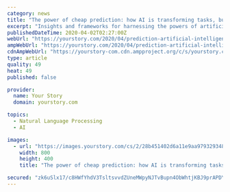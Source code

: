 ```yaml
---
category: news
title: "The power of cheap prediction: how AI is transforming tasks, business models, and strategy"
excerpt: "Insights and frameworks for harnessing the powers of artificial intelligence (AI) are well charted in Prediction Machines ... by mistake and causing customer dissatisfaction. Framing translation as a prediction of words and phrases need not even require prior models of language like grammar. Telecom and financial industries use prediction ..."
publishedDateTime: 2020-04-02T02:27:00Z
webUrl: "https://yourstory.com/2020/04/prediction-artificial-intelligence-economy"
ampWebUrl: "https://yourstory.com/2020/04/prediction-artificial-intelligence-economy/amp"
cdnAmpWebUrl: "https://yourstory-com.cdn.ampproject.org/c/s/yourstory.com/2020/04/prediction-artificial-intelligence-economy/amp"
type: article
quality: 49
heat: 49
published: false

provider:
  name: Your Story
  domain: yourstory.com

topics:
  - Natural Language Processing
  - AI

images:
  - url: "https://images.yourstory.com/cs/2/28b451402d6a11e9aa979329348d4c3e/Prediction-feature-1585747194689.jpg?fm=png&auto=format"
    width: 800
    height: 400
    title: "The power of cheap prediction: how AI is transforming tasks, business models, and strategy"

secured: "zk6uSlx17/c8HWfYhdV3TsltsvvdZUneMWpyNJTvBupn4ObWhtjKBJ9prAPDYidmqBOIITJUzUeAucA01pJ9/ccx3Q8s7V+7UJKIuVGKdj1eI+heRVy7JpkXUg58hc/0hJP9MuB9FbHc4qjjwVElhSyaGGIE84T+XaxOY1FrbBMVsnghfTKRmRW/j7ejNjR40bv8KLkUjxjFRY9Ck7hcTM37MZa93XBVv0vrntd4XUg6iqivJMQAXdUvEl2aUkIKMRv/0QgY5Fw0yDLjJ76txT9lQ36jOypBW52/nnDTp7i3b01fkWHw+2aHCAis1gke;1KiHWlPtXwbVQjFVvyeioA=="
---
```


